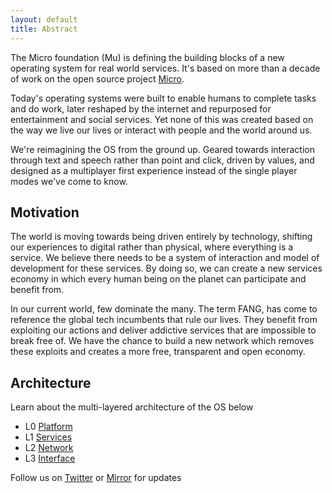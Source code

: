 ```yaml
---
layout: default
title: Abstract
---
```


<div id="blurb">
<p>The Micro foundation (Mu) is defining the building blocks of a new operating system for real world services. 
It's based on more than a decade of work on the open source project <a href="https://micro.dev">Micro</a>.
</p>

<p>Today's operating systems were built to enable humans to complete tasks and 
do work, later reshaped by the internet and repurposed for entertainment and social services. 
Yet none of this was created based on the way we live our lives or interact with people and the world around us.
</p>

<p>We're reimagining the OS from the ground up. Geared towards interaction through text and speech rather 
than point and click, driven by values, and designed as a multiplayer first experience instead of the single 
player modes we've come to know.
</p>
</div>

## Motivation

<div id="blurb">
<p>
The world is moving towards being driven entirely by technology, shifting our experiences to digital rather than 
physical, where everything is a service. We believe there needs to be a system of interaction and model of development for 
these services. By doing so, we can create a new services economy in which every human being on the planet 
can participate and benefit from.
</p>
<p>
In our current world, few dominate the many. The term FANG, has come to reference the global tech incumbents that rule our lives.
They benefit from exploiting our actions and deliver addictive services that are impossible to break free of. We have the chance to 
build a new network which removes these exploits and creates a more free, transparent and open economy.
</p>
</div>

## Architecture

Learn about the multi-layered architecture of the OS below

<ul id="projects">
<li>L0 <a href="/platform">Platform</a></li>
<li>L1 <a href="/services">Services</a></li>
<li>L2 <a href="/network">Network</a></li>
<li>L3 <a href="/interface">Interface</a></li>
</ul>

<footer>
Follow us on <a href="https://twitter.com/mudotxyz">Twitter</a>
  or <a href="https://mirror.xyz/0x95A522981D68213E6F2190e187d42f9e53EE0873">Mirror</a> for updates
</footer>
